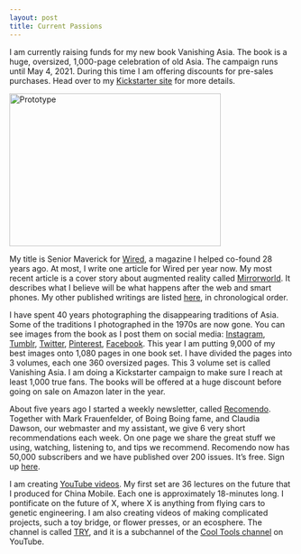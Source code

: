 ```yaml
---
layout: post
title: Current Passions
---
```


<p>I am currently raising funds for my new book Vanishing Asia. The book is a huge, oversized, 1,000-page celebration of old Asia. The campaign runs until May 4, 2021. During this time I am offering discounts for pre-sales purchases. Head over to my <a href="https://www.kickstarter.com/projects/kk-org/vanishing-asia" target="_blank" rel="noopener">Kickstarter site</a> for more details.</p>
<p><img src="https://kk.org/wp-content/uploads/2014/03/Prototype.jpg" alt="Prototype" width="375" height="271" class="aligncenter size-full wp-image-6043"></p>
<p>My title is Senior Maverick for<span class="m_957494668986510680Apple-converted-space">&nbsp;</span><a href="http://www.wired.com/category/magazine/" target="_blank" data-saferedirecturl="https://www.google.com/url?q=http://www.wired.com/category/magazine/&amp;source=gmail&amp;ust=1555018858999000&amp;usg=AFQjCNFFIXVdx4QrwVgl8ed85uBNRAZO9g">Wired</a>, a magazine I helped co-found 28 years ago. At most, I write one article for Wired per year now. My most recent article is a cover story about augmented reality called <a href="https://www.wired.com/story/mirrorworld-ar-next-big-tech-platform/" target="_blank">Mirrorworld</a>. It describes what I believe will be what happens after the web and smart phones. My other published writings are listed<span class="m_957494668986510680Apple-converted-space">&nbsp;</span><a href="http://kk.org/articles" target="_blank" data-saferedirecturl="https://www.google.com/url?q=http://kk.org/articles&amp;source=gmail&amp;ust=1555018858999000&amp;usg=AFQjCNHWoP-b4RCVP0cc_gZMhOLdc_XNBw">here</a>, in chronological order.</p>
<p>I have spent 40 years photographing the disappearing traditions of Asia. Some of the traditions I photographed in the 1970s are now gone. You can see images from the book as I post them on social media: <a href="https://www.instagram.com/vanishingasia/" target="_blank" rel="noopener">Instagram</a>, <a href="https://vanishingasia.tumblr.com/" target="_blank" rel="noopener">Tumblr</a>, <a href="https://twitter.com/kevin2kelly" target="_blank" rel="noopener">Twitter</a>, <a href="https://www.pinterest.com/kevin2kelly/vanishing-asia/" target="_blank" rel="noopener">Pinterest</a>, <a href="https://www.facebook.com/vanishingasia" target="_blank" rel="noopener">Facebook</a>.&nbsp;This year I am putting 9,000 of my best images onto 1,080 pages in one book set. I have divided the pages into 3 volumes, each one 360 oversized pages. This 3 volume set is called Vanishing Asia. I am doing a Kickstarter campaign to make sure I reach at least 1,000 true fans. The books will be offered at a huge discount before going on sale on Amazon later in the year.</p>
<p>About five years ago I started a weekly newsletter, called <a href="https://www.recomendo.com/" target="_blank" rel="noopener">Recomendo</a>. Together with Mark Frauenfelder, of Boing Boing fame, and Claudia Dawson, our webmaster and my assistant, we give 6 very short recommendations each week. On one page we share the great stuff we using, watching, listening to, and tips we recommend. Recomendo now has 50,000 subscribers and we have published over 200 issues. It’s free. Sign up <a href="https://www.getrevue.co/profile/Recomendo" target="_blank" rel="noopener">here</a>.</p>
<p>I am creating <a href="https://www.youtube.com/playlist?list=PLUX-sja_eqhTwFEdyu9bBTeWgo3FTxFDz" target="_blank" rel="noopener">YouTube videos</a>. My first set are 36 lectures on the future that I produced for China Mobile. Each one is approximately 18-minutes long. I pontificate on the future of X, where X is anything from flying cars to genetic engineering.&nbsp;I am also creating videos of making complicated projects, such a toy bridge, or flower presses, or an ecosphere. The channel is called <a href="https://www.youtube.com/playlist?list=PLr3Q2Qayr1ANe72ystgWXp9j3qIYkRinJ" target="_blank">TRY</a>, and it is a subchannel of the <a href="https://www.youtube.com/c/CoolTools" target="_blank">Cool Tools channel</a> on YouTube.</p>




